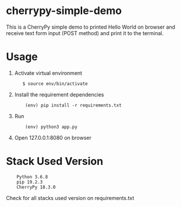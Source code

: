 # cherrypy-simple-demo
This is a CherryPy simple demo to printed Hello World on browser and receive text form input (POST method) and print it to the terminal.

# Usage
1. Activate virtual environment
    ```
       $ source env/bin/activate
    ```
    
2. Install the requirement dependencies
    ```
        (env) pip install -r requirements.txt
    ```
    
3. Run
    ```
        (env) python3 app.py
    ```
4. Open 127.0.0.1:8080 on browser

# Stack Used Version
```
    Python 3.6.8
    pip 19.2.3
    CherryPy 18.3.0
```

Check for all stacks used version on requirements.txt
